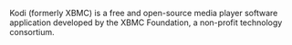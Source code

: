 Kodi (formerly XBMC) is a free and open-source media player software application developed by the XBMC Foundation, a non-profit technology consortium.
